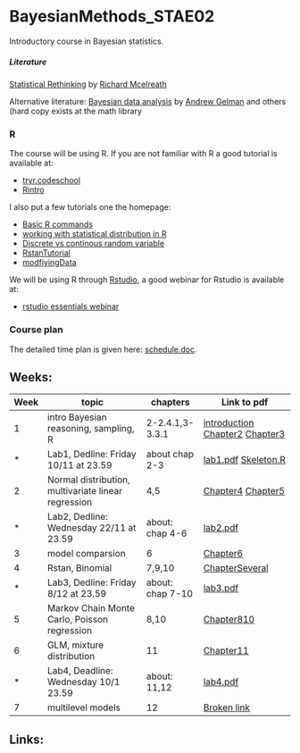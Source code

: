 # BayesianMethods_STAE02
Introductory course in Bayesian statistics.

#####  Literature
[Statistical Rethinking](http://xcelab.net/rm/statistical-rethinking/) by [Richard Mcelreath](http://xcelab.net/rm/)

Alternative literature: [Bayesian data analysis](http://www.stat.columbia.edu/~gelman/book/) by  [Andrew Gelman](http://www.stat.columbia.edu/~gelman/) and others (hard copy exists at the math library

### R
The course will be using R. If you are not familiar with R a good tutorial is available at:

* [tryr.codeschool](http://tryr.codeschool.com/) 
* [Rintro](http://tutorials.iq.harvard.edu/R/Rintro/Rintro.html)

I also put a few tutorials one the homepage:

*  [Basic R commands](http://htmlpreview.github.io/?https://github.com/JonasWallin/BayesianMethods_STAE02/blob/master/tutorialR.html)
*  [working with statistical distribution in R](http://htmlpreview.github.io/?https://github.com/JonasWallin/BayesianMethods_STAE02/blob/master/w1_densities.html)
*  [Discrete vs continous random variable](http://htmlpreview.github.io/?https://github.com/JonasWallin/BayesianMethods_STAE02/blob/master/densityVsProb.html)
*  [RstanTutorial](http://htmlpreview.github.io/?https://raw.githubusercontent.com/JonasWallin/BayesianMethods_STAE02/master/RstanTutorial.html)
*  [modfiyingData](http://htmlpreview.github.io/?https://raw.githubusercontent.com/JonasWallin/BayesianMethods_STAE02/master/modfiyingData.html)

We will be using R through [Rstudio](https://www.rstudio.com/), a good webinar for Rstudio is available at:

* [rstudio essentials webinar](https://www.rstudio.com/resources/webinars/rstudio-essentials-webinar-series-part-1/)



### Course plan

The detailed time plan is given here: [schedule.doc](https://github.com/JonasWallin/BayesianMethods_STAE02/raw/master/schedule.doc).


## Weeks:


Week   | topic | chapters | Link to pdf|
---|---|---|---
| 1 | intro Bayesian reasoning, sampling, R| 2-2.4.1,3-3.3.1 |[introduction](https://github.com/JonasWallin/BayesianMethods_STAE02/blob/master/week1/introduction.pdf) [Chapter2](https://github.com/JonasWallin/BayesianMethods_STAE02/blob/master/week1/Chapter2.pdf) [Chapter3](https://github.com/JonasWallin/BayesianMethods_STAE02/blob/master/week1/Chapter3.pdf)
|* | Lab1, Dedline: Friday 10/11 at 23.59 | about chap 2-3| [lab1.pdf](https://github.com/JonasWallin/BayesianMethods_STAE02/blob/master/lab1/lab1.pdf) [Skeleton.R](https://github.com/JonasWallin/BayesianMethods_STAE02/blob/master/lab1/skeleton.R)
| 2 | Normal distribution, multivariate linear regression | 4,5 |[Chapter4](https://github.com/JonasWallin/BayesianMethods_STAE02/blob/master/week2/Chapter4.pdf) [Chapter5](https://github.com/JonasWallin/BayesianMethods_STAE02/blob/master/week2/Chapter5.pdf)
|* | Lab2, Dedline: Wednesday 22/11 at 23.59 | about: chap 4-6| [lab2.pdf](https://github.com/JonasWallin/BayesianMethods_STAE02/blob/master/lab2/lab2.pdf)  | 
| 3 | model comparsion | 6|[Chapter6](https://github.com/JonasWallin/BayesianMethods_STAE02/blob/master/week3/Chapter6.pdf)
| 4 | Rstan, Binomial | 7,9,10 | [ChapterSeveral](https://github.com/JonasWallin/BayesianMethods_STAE02/blob/master/week4/Chapter7910.pdf)
|* | Lab3, Dedline: Friday 8/12 at 23.59 | about: chap 7-10| [lab3.pdf](https://github.com/JonasWallin/BayesianMethods_STAE02/blob/master/lab3/lab3.pdf)  | 
| 5 | Markov Chain Monte Carlo, Poisson regression | 8,10 |[Chapter810](https://github.com/JonasWallin/BayesianMethods_STAE02/blob/master/week5/chapter8.pdf)  |
| 6 | GLM, mixture distribution | 11 |[Chapter11](https://github.com/JonasWallin/BayesianMethods_STAE02/blob/master/week6/chapter11.pdf) 
| * | Lab4, Deadline: Wednesday 10/1 23.59 | about: 11,12 |[lab4.pdf](https://github.com/JonasWallin/BayesianMethods_STAE02/blob/master/lab4/lab4.pdf) 
| 7 | multilevel models | 12 |[Broken link]()


## Links:
